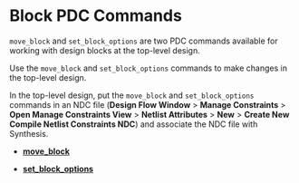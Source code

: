 # Block PDC Commands

`move_block` and `set_block_options` are two PDC commands available for working with design blocks at the top-level design.

Use the `move_block` and `set_block_options` commands to make changes in the top-level design.

In the top-level design, put the `move_block` and `set_block_options` commands in an NDC file \(**Design Flow Window** &gt; **Manage Constraints** &gt; **Open Manage Constraints View** &gt; **Netlist Attributes** &gt; **New** &gt; **Create New Compile Netlist Constraints NDC**\) and associate the NDC file with Synthesis.

-   **[move\_block](GUID-A21592CD-E420-49D3-BFC6-60AC4F4773DC.md)**  

-   **[set\_block\_options](GUID-5DD0E815-4259-4F41-BE4F-77E170B7B9CA.md)**  


